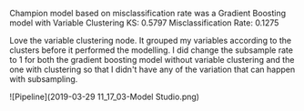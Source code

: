 Champion model based on misclassification rate was a Gradient Boosting model with Variable Clustering
KS: 0.5797
Misclassification Rate: 0.1275

Love the variable clustering node. It grouped my variables according to the clusters before it performed the modelling. I did change the
subsample rate to 1 for both the gradient boosting model without variable clustering and the one with clustering so that I didn't have any
of the variation that can happen with subsampling.  

![Pipeline](2019-03-29 11_17_03-Model Studio.png)

